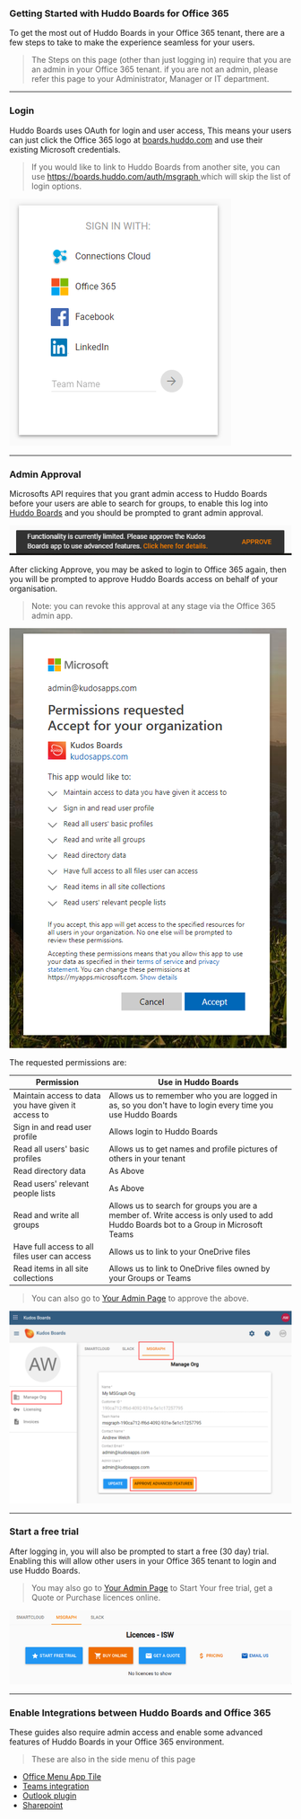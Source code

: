 ### Getting Started with Huddo Boards for Office 365

To get the most out of Huddo Boards in your Office 365 tenant, there are a few steps to take to make the experience seamless for your users.

> The Steps on this page (other than just logging in) require that you are an admin in your Office 365 tenant. if you are not an admin, please refer this page to your Administrator, Manager or IT department.

---

### Login

Huddo Boards uses OAuth for login and user access, This means your users can just click the Office 365 logo at [boards.huddo.com](https://boards.huddo.com) and use their existing Microsoft credentials.

> If you would like to link to Huddo Boards from another site, you can use [https://boards.huddo.com/auth/msgraph ](https://boards.huddo.com/auth/msgraph) which will skip the list of login options.

![Login Page](/assets/msgraph/sign_in.png)

---

### Admin Approval

Microsofts API requires that you grant admin access to Huddo Boards before your users are able to search for groups, to enable this log into [Huddo Boards](https://boards.huddo.com) and you should be prompted to grant admin approval.

![Approval Toast](/assets/msgraph/approval.png)

After clicking Approve, you may be asked to login to Office 365 again, then you will be prompted to approve Huddo Boards access on behalf of your organisation.

> Note: you can revoke this approval at any stage via the Office 365 admin app.

![Approval Prompt](/assets/msgraph/approval2.png)

The requested permissions are:

| Permission                                          | Use in Huddo Boards                                                                                                                 |
| --------------------------------------------------- | ----------------------------------------------------------------------------------------------------------------------------------- |
| Maintain access to data you have given it access to | Allows us to remember who you are logged in as, so you don't have to login every time you use Huddo Boards                          |
| Sign in and read user profile                       | Allows login to Huddo Boards                                                                                                        |
| Read all users' basic profiles                      | Allows us to get names and profile pictures of others in your tenant                                                                |
| Read directory data                                 | As Above                                                                                                                            |
| Read users' relevant people lists                   | As Above                                                                                                                            |
| Read and write all groups                           | Allows us to search for groups you are a member of. Write access is only used to add Huddo Boards bot to a Group in Microsoft Teams |
| Have full access to all files user can access       | Allows us to link to your OneDrive files                                                                                            |
| Read items in all site collections                  | Allows us to link to OneDrive files owned by your Groups or Teams                                                                   |

> You can also go to [Your Admin Page](https://kudosboards.com/admin/clients/manage) to approve the above.

![Manage Client](/assets/msgraph/manage-org.png)

---

### Start a free trial

After logging in, you will also be prompted to start a free (30 day) trial. Enabling this will allow other users in your Office 365 tenant to login and use Huddo Boards.

> You may also go to [Your Admin Page](https://boards.huddo.com/admin/licences/manage) to Start Your free trial, get a Quote or Purchase licences online.

![Manage Licences](/assets/msgraph/licences.png)

---

### Enable Integrations between Huddo Boards and Office 365

These guides also require admin access and enable some advanced features of Huddo Boards in your Office 365 environment.

> These are also in the side menu of this page

- [Office Menu App Tile](/boards/msgraph/custom-tiles/)
- [Teams integration](/boards/msgraph/teams/)
- [Outlook plugin](/boards/msgraph/outlook/)
- [Sharepoint](/boards/msgraph/sharepoint/)

